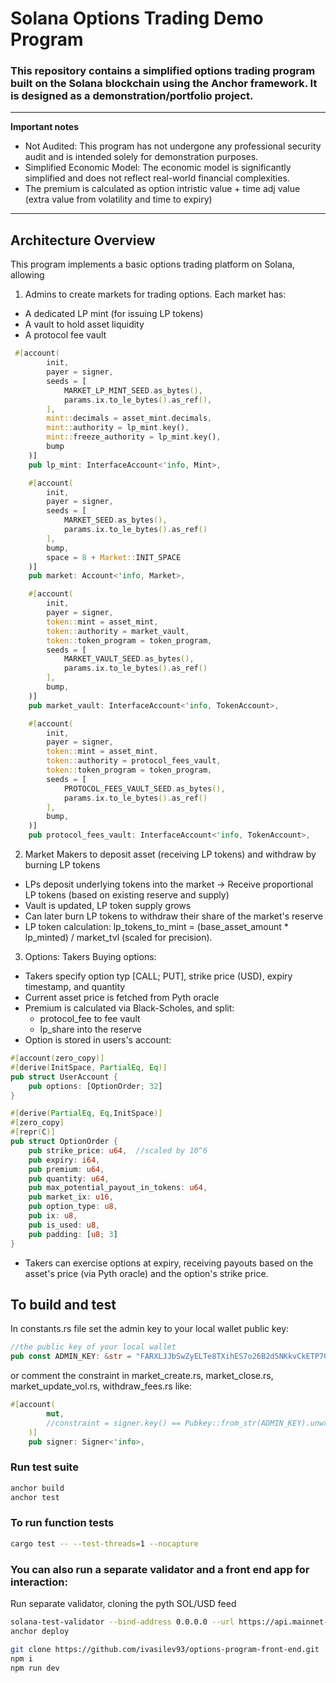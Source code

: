 # Solana Options Trading Demo Program

### This repository contains a simplified options trading program built on the Solana blockchain using the Anchor framework. It is designed as a demonstration/portfolio project.

---
**Important notes**
- Not Audited: This program has not undergone any professional security audit and is intended solely for demonstration purposes.
- Simplified Economic Model: The economic model is significantly simplified and does not reflect real-world financial complexities.
- The premium is calculated as option intristic value + time adj value (extra value from volatility and time to expiry)
---
 
## Architecture Overview
This program implements a basic options trading platform on Solana, allowing

1. Admins to create markets for trading options.
Each market has:
- A dedicated LP mint (for issuing LP tokens)
- A vault to hold asset liquidity
- A protocol fee vault

```rust
 #[account(
        init,
        payer = signer,
        seeds = [
            MARKET_LP_MINT_SEED.as_bytes(),
            params.ix.to_le_bytes().as_ref(),
        ],
        mint::decimals = asset_mint.decimals,
        mint::authority = lp_mint.key(),
        mint::freeze_authority = lp_mint.key(),
        bump
    )]
    pub lp_mint: InterfaceAccount<'info, Mint>,

    #[account(
        init,
        payer = signer,
        seeds = [
            MARKET_SEED.as_bytes(),
            params.ix.to_le_bytes().as_ref()
        ],
        bump,
        space = 8 + Market::INIT_SPACE
    )]
    pub market: Account<'info, Market>,

    #[account(
        init,
        payer = signer,
        token::mint = asset_mint,
        token::authority = market_vault,
        token::token_program = token_program,
        seeds = [
            MARKET_VAULT_SEED.as_bytes(),
            params.ix.to_le_bytes().as_ref()
        ],
        bump,
    )]
    pub market_vault: InterfaceAccount<'info, TokenAccount>,

    #[account(
        init,
        payer = signer,
        token::mint = asset_mint,
        token::authority = protocol_fees_vault,
        token::token_program = token_program,
        seeds = [
            PROTOCOL_FEES_VAULT_SEED.as_bytes(),
            params.ix.to_le_bytes().as_ref()
        ],
        bump,
    )]
    pub protocol_fees_vault: InterfaceAccount<'info, TokenAccount>,
```

2. Market Makers to deposit asset (receiving LP tokens) and withdraw by burning LP tokens
- LPs deposit underlying tokens into the market -> Receive proportional LP tokens (based on existing reserve and supply)
- Vault is updated, LP token supply grows
- Can later burn LP tokens to withdraw their share of the market's reserve
- LP token calculation: lp_tokens_to_mint = (base_asset_amount * lp_minted) / market_tvl (scaled for precision).

3. Options: Takers
Buying options:
- Takers specify option typ [CALL; PUT], strike price (USD), expiry timestamp, and quantity
- Current asset price is fetched from Pyth oracle
- Premium is calculated via Black-Scholes, and split:
    - protocol_fee to fee vault
    - lp_share into the reserve
- Option is stored in users's account:
```rust
#[account(zero_copy)]
#[derive(InitSpace, PartialEq, Eq)]
pub struct UserAccount {
    pub options: [OptionOrder; 32]
}

#[derive(PartialEq, Eq,InitSpace)]
#[zero_copy]
#[repr(C)]
pub struct OptionOrder {
    pub strike_price: u64,  //scaled by 10^6
    pub expiry: i64,
    pub premium: u64,
    pub quantity: u64,
    pub max_potential_payout_in_tokens: u64,
    pub market_ix: u16,
    pub option_type: u8,
    pub ix: u8,
    pub is_used: u8,
    pub padding: [u8; 3]
}
```
- Takers can exercise options at expiry, receiving payouts based on the asset's price (via Pyth oracle) and the option's strike price.

## To build and test
In constants.rs file set the admin key to your local wallet public key:
```rust
//the public key of your local wallet
pub const ADMIN_KEY: &str = "FARXLJJbSwZyELTe8TXihES7o26B2d5NKkvCkETP7Gnz"; 
```
or comment the constraint in market_create.rs, market_close.rs, market_update_vol.rs, withdraw_fees.rs like:
```rust
#[account(
        mut,
        //constraint = signer.key() == Pubkey::from_str(ADMIN_KEY).unwrap() @ CustomError::Unauthorized
    )]
    pub signer: Signer<'info>,
```

### Run test suite
```bash
anchor build
anchor test
```

### To run function tests
```bash
cargo test -- --test-threads=1 --nocapture
```

### You can also run a separate validator and a front end app for interaction:

Run separate validator, cloning the pyth SOL/USD feed
``` bash
solana-test-validator --bind-address 0.0.0.0 --url https://api.mainnet-beta.solana.com --ledger .anchor/test-ledger --rpc-port 8899 --clone 7UVimffxr9ow1uXYxsr4LHAcV58mLzhmwaeKvJ1pjLiE --clone 7dbob1psH1iZBS7qPsm3Kwbf5DzSXK8Jyg31CTgTnxH5 --reset
anchor deploy
```

```bash
git clone https://github.com/ivasilev93/options-program-front-end.git
npm i
npm run dev
```

